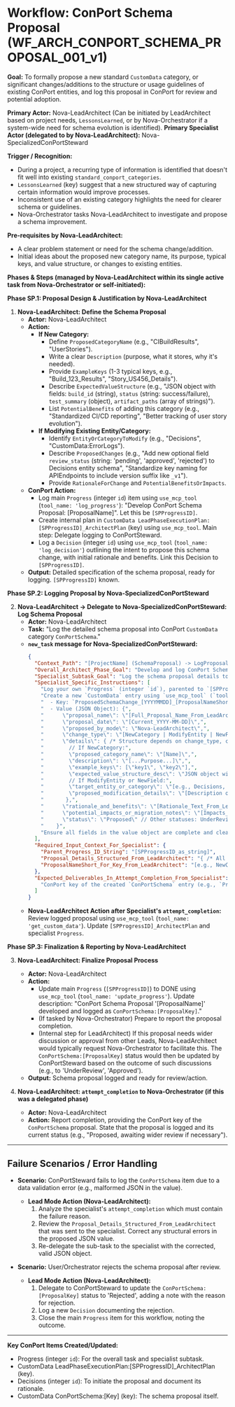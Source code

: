 # Workflow: ConPort Schema Proposal (WF_ARCH_CONPORT_SCHEMA_PROPOSAL_001_v1)

**Goal:** To formally propose a new standard `CustomData` category, or significant changes/additions to the structure or usage guidelines of existing ConPort entities, and log this proposal in ConPort for review and potential adoption.

**Primary Actor:** Nova-LeadArchitect (Can be initiated by LeadArchitect based on project needs, `LessonsLearned`, or by Nova-Orchestrator if a system-wide need for schema evolution is identified).
**Primary Specialist Actor (delegated to by Nova-LeadArchitect):** Nova-SpecializedConPortSteward

**Trigger / Recognition:**
- During a project, a recurring type of information is identified that doesn't fit well into existing `standard_conport_categories`.
- `LessonsLearned` (key) suggest that a new structured way of capturing certain information would improve processes.
- Inconsistent use of an existing category highlights the need for clearer schema or guidelines.
- Nova-Orchestrator tasks Nova-LeadArchitect to investigate and propose a schema improvement.

**Pre-requisites by Nova-LeadArchitect:**
- A clear problem statement or need for the schema change/addition.
- Initial ideas about the proposed new category name, its purpose, typical keys, and value structure, or changes to existing entities.

**Phases & Steps (managed by Nova-LeadArchitect within its single active task from Nova-Orchestrator or self-initiated):**

**Phase SP.1: Proposal Design & Justification by Nova-LeadArchitect**

1.  **Nova-LeadArchitect: Define the Schema Proposal**
    *   **Actor:** Nova-LeadArchitect
    *   **Action:**
        *   **If New Category:**
            *   Define `ProposedCategoryName` (e.g., "CIBuildResults", "UserStories").
            *   Write a clear `Description` (purpose, what it stores, why it's needed).
            *   Provide `ExampleKeys` (1-3 typical keys, e.g., "Build_123_Results", "Story_US456_Details").
            *   Describe `ExpectedValueStructure` (e.g., "JSON object with fields: `build_id` (string), `status` (string: success/failure), `test_summary` (object), `artifact_paths` (array of strings)").
            *   List `PotentialBenefits` of adding this category (e.g., "Standardized CI/CD reporting", "Better tracking of user story evolution").
        *   **If Modifying Existing Entity/Category:**
            *   Identify `EntityOrCategoryToModify` (e.g., "Decisions", "CustomData:ErrorLogs").
            *   Describe `ProposedChanges` (e.g., "Add new optional field `review_status` (string: 'pending', 'approved', 'rejected') to Decisions entity schema", "Standardize key naming for APIEndpoints to include version suffix like `_v1`").
            *   Provide `RationaleForChange` and `PotentialBenefitsOrImpacts`.
    *   **ConPort Action:**
        *   Log main `Progress` (integer `id`) item using `use_mcp_tool` (`tool_name: 'log_progress'`): "Develop ConPort Schema Proposal: [ProposalName]". Let this be `[SPProgressID]`.
        *   Create internal plan in `CustomData LeadPhaseExecutionPlan:[SPProgressID]_ArchitectPlan` (key) using `use_mcp_tool`. Main step: Delegate logging to ConPortSteward.
        *   Log a `Decision` (integer `id`) using `use_mcp_tool` (`tool_name: 'log_decision'`) outlining the intent to propose this schema change, with initial rationale and benefits. Link this Decision to `[SPProgressID]`.
    *   **Output:** Detailed specification of the schema proposal, ready for logging. `[SPProgressID]` known.

**Phase SP.2: Logging Proposal by Nova-SpecializedConPortSteward**

2.  **Nova-LeadArchitect -> Delegate to Nova-SpecializedConPortSteward: Log Schema Proposal**
    *   **Actor:** Nova-LeadArchitect
    *   **Task:** "Log the detailed schema proposal into ConPort `CustomData` category `ConPortSchema`."
    *   **`new_task` message for Nova-SpecializedConPortSteward:**
        ```json
        {
          "Context_Path": "[ProjectName] (SchemaProposal) -> LogProposal (ConPortSteward)",
          "Overall_Architect_Phase_Goal": "Develop and log ConPort Schema Proposal: [ProposalName_From_LeadArchitect].",
          "Specialist_Subtask_Goal": "Log the schema proposal details to ConPort category `ConPortSchema`.",
          "Specialist_Specific_Instructions": [
            "Log your own `Progress` (integer `id`), parented to `[SPProgressID]`, using `use_mcp_tool` (`tool_name: 'log_progress'`).",
            "Create a new `CustomData` entry using `use_mcp_tool` (`tool_name: 'log_custom_data'`, `arguments: {'workspace_id': 'ACTUAL_WORKSPACE_ID', 'category': 'ConPortSchema', ...}`).",
            "  - Key: `ProposedSchemaChange_[YYYYMMDD]_[ProposalNameShort_From_LeadArchitect]` (e.g., `ProposedSchemaChange_20240115_NewCIResultsCategory`).",
            "  - Value (JSON Object): {",
            "      \"proposal_name\": \"[Full_Proposal_Name_From_LeadArchitect]\",",
            "      \"proposal_date\": \"[Current_YYYY-MM-DD]\",",
            "      \"proposed_by_mode\": \"Nova-LeadArchitect\",",
            "      \"change_type\": \"[NewCategory | ModifyEntity | NewField | StandardizeUsage - from LeadArchitect]\",",
            "      \"details\": { /* Structure depends on change_type, content from LeadArchitect */",
            "        // If NewCategory:",
            "        \"proposed_category_name\": \"[Name]\",",
            "        \"description\": \"[...Purpose...]\",",
            "        \"example_keys\": [\"key1\", \"key2\"],",
            "        \"expected_value_structure_desc\": \"JSON object with fields A, B...\",",
            "        // If ModifyEntity or NewField:",
            "        \"target_entity_or_category\": \"[e.g., Decisions, CustomData:ErrorLogs]\",",
            "        \"proposed_modification_details\": \"[Description of change, e.g., Add field 'review_status' (string: 'pending', 'approved', 'rejected') to Decisions entity schema. Default: 'pending'.]\"",
            "       },",
            "      \"rationale_and_benefits\": \"[Rationale_Text_From_LeadArchitect]\",",
            "      \"potential_impacts_or_migration_notes\": \"[Impacts_Text_From_LeadArchitect, e.g., Existing items might need backfill. No direct code impact expected.]\",",
            "      \"status\": \"Proposed\" // Other statuses: UnderReview, Approved, Implemented, Rejected, Deprecated",
            "    }",
            "Ensure all fields in the value object are complete and clearly describe the proposal."
          ],
          "Required_Input_Context_For_Specialist": {
            "Parent_Progress_ID_String": "[SPProgressID_as_string]",
            "Proposal_Details_Structured_From_LeadArchitect": "{ /* All details from LeadArchitect's Step 1, matching the value structure above */ }",
            "ProposalNameShort_For_Key_From_LeadArchitect": "[e.g., NewCIResultsCat]"
          },
          "Expected_Deliverables_In_Attempt_Completion_From_Specialist": [
            "ConPort key of the created `ConPortSchema` entry (e.g., `ProposedSchemaChange_20240115_NewCIResultsCategory`)."
          ]
        }
        ```
    *   **Nova-LeadArchitect Action after Specialist's `attempt_completion`:** Review logged proposal using `use_mcp_tool` (`tool_name: 'get_custom_data'`). Update `[SPProgressID]_ArchitectPlan` and specialist `Progress`.

**Phase SP.3: Finalization & Reporting by Nova-LeadArchitect**

3.  **Nova-LeadArchitect: Finalize Proposal Process**
    *   **Actor:** Nova-LeadArchitect
    *   **Action:**
        *   Update main `Progress` (`[SPProgressID]`) to DONE using `use_mcp_tool` (`tool_name: 'update_progress'`). Update description: "ConPort Schema Proposal '[ProposalName]' developed and logged as `ConPortSchema:[ProposalKey]`."
        *   (If tasked by Nova-Orchestrator) Prepare to report the proposal completion.
        *   (Internal step for LeadArchitect) If this proposal needs wider discussion or approval from other Leads, Nova-LeadArchitect would typically request Nova-Orchestrator to facilitate this. The `ConPortSchema:[ProposalKey]` status would then be updated by ConPortSteward based on the outcome of such discussions (e.g., to 'UnderReview', 'Approved').
    *   **Output:** Schema proposal logged and ready for review/action.

4.  **Nova-LeadArchitect: `attempt_completion` to Nova-Orchestrator (if this was a delegated phase)**
    *   **Actor:** Nova-LeadArchitect
    *   **Action:** Report completion, providing the ConPort key of the `ConPortSchema` proposal. State that the proposal is logged and its current status (e.g., "Proposed, awaiting wider review if necessary").

---
## Failure Scenarios / Error Handling

*   **Scenario:** ConPortSteward fails to log the `ConPortSchema` item due to a data validation error (e.g., malformed JSON in the value).
    *   **Lead Mode Action (Nova-LeadArchitect):**
        1.  Analyze the specialist's `attempt_completion` which must contain the failure reason.
        2.  Review the `Proposal_Details_Structured_From_LeadArchitect` that was sent to the specialist. Correct any structural errors in the proposed JSON value.
        3.  Re-delegate the sub-task to the specialist with the corrected, valid JSON object.

*   **Scenario:** User/Orchestrator rejects the schema proposal after review.
    *   **Lead Mode Action (Nova-LeadArchitect):**
        1.  Delegate to ConPortSteward to update the `ConPortSchema:[ProposalKey]` status to 'Rejected', adding a note with the reason for rejection.
        2.  Log a new `Decision` documenting the rejection.
        3.  Close the main `Progress` item for this workflow, noting the outcome.
---
**Key ConPort Items Created/Updated:**
- Progress (integer `id`): For the overall task and specialist subtask.
- CustomData LeadPhaseExecutionPlan:[SPProgressID]_ArchitectPlan (key).
- Decisions (integer `id`): To initiate the proposal and document its rationale.
- CustomData ConPortSchema:[Key] (key): The schema proposal itself.